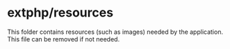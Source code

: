 # extphp/resources

This folder contains resources (such as images) needed by the application. This file can
be removed if not needed.
